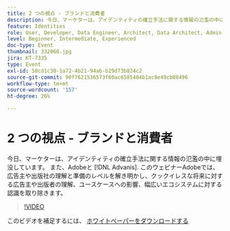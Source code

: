 ```yaml
---
title: 2 つの視点 - ブランドと消費者
description: 今日、マーケターは、アイデンティティの確立手法に関する情報の氾濫の中に埋没しています。 最近のAdobe・アドバンシスの調査によると、マーケティングの専門家の 37%しか、料理のない未来に向けて準備をしていると答えていませんでした。 このウェビナーAdobeでは、広告主や出版社の理解と準備のレベルを解き明かし、クックイレスな将来に対する広告主や出版者の理解、ユースケースへの影響、幅広いエコシステムに対する認識を取り除きます。
feature: Identities
role: User, Developer, Data Engineer, Architect, Data Architect, Admin, Leader
level: Beginner, Intermediate, Experienced
doc-type: Event
thumbnail: 332060.jpg
jira: KT-7335
type: Event
exl-id: 58cd1c30-1a72-4b21-94a6-b29d73b824c2
source-git-commit: 90f7621536573f60ac6585404b1ac0e49cb08496
workflow-type: tm+mt
source-wordcount: '157'
ht-degree: 26%

---
```


# 2 つの視点 - ブランドと消費者

今日、マーケターは、アイデンティティの確立手法に関する情報の氾濫の中に埋没しています。 また、Adobeと [!DNL Advanis]. このウェビナーAdobeでは、広告主や出版社の理解と準備のレベルを解き明かし、クックイレスな将来に対する広告主や出版者の理解、ユースケースへの影響、幅広いエコシステムに対する認識を取り除きます。

>[!VIDEO](https://video.tv.adobe.com/v/332060/?quality=12&learn=on)

このビデオを補足するには、 [ホワイトペーパーをダウンロードする](assets/whitepaper-a-tale-of-two-perceptions.pdf)
